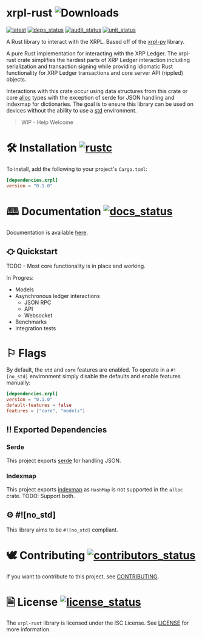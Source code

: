 # xrpl-rust ![Downloads](https://img.shields.io/crates/d/xrpl)
[![latest]][crates.io] [![deps_status]][deps] [![audit_status]][audit] [![unit_status]][unit]

[latest]: https://img.shields.io/crates/v/xrpl.svg
[crates.io]: https://crates.io/crates/xrpl

[docs_status]: https://docs.rs/xrpl/badge.svg
[docs]: https://docs.rs/xrpl

[deps_status]: https://deps.rs/repo/github/589labs/xrpl-rust/status.svg
[deps]: https://deps.rs/repo/github/589labs/xrpl-rust

[audit_status]: https://github.com/589labs/xrpl-rust/actions/workflows/audit_test.yml/badge.svg
[audit]: https://github.com/589labs/xrpl-rust/actions/workflows/audit_test.yml

[rustc]: https://img.shields.io/badge/rust-1.51.0%2B-orange.svg
[rust]: https://blog.rust-lang.org/2021/03/25/Rust-1.51.0.html

[unit_status]: https://github.com/589labs/xrpl-rust/actions/workflows/unit_test.yml/badge.svg
[unit]: https://github.com/589labs/xrpl-rust/actions/workflows/unit_test.yml

[contributors]: https://github.com/589labs/xrpl-rust/graphs/contributors
[contributors_status]: https://img.shields.io/github/contributors/589labs/xrpl-rust.svg

[license]: https://opensource.org/licenses/ISC
[license_status]: https://img.shields.io/badge/License-ISC-blue.svg

A Rust library to interact with the XRPL.
Based off of the [xrpl-py](https://github.com/XRPLF/xrpl-py) library.

A pure Rust implementation for interacting with the XRP Ledger. The xrpl-rust 
crate simplifies the hardest parts of XRP Ledger interaction including
serialization and transaction signing while providing idiomatic Rust 
functionality for XRP Ledger transactions and core server API (rippled) 
objects.

Interactions with this crate occur using data structures from this crate or
core [alloc](https://doc.rust-lang.org/alloc) types with the exception of 
serde for JSON handling and indexmap for dictionaries. The goal is to ensure 
this library can be used on devices without the ability to use a
[std](hhttps://doc.rust-lang.org/std) environment.

> WIP - Help Welcome

# 🛠 Installation [![rustc]][rust]

To install, add the following to your project's `Cargo.toml`:

```toml
[dependencies.xrpl]
version = "0.1.0"
```

# 🕮 Documentation [![docs_status]][docs]

Documentation is available [here](https://docs.rs/xrpl). 

## ⛮ Quickstart
TODO - Most core functionality is in place and working. 

In Progres:
* Models
* Asynchronous ledger interactions
    * JSON RPC
    * API
    * Websocket
* Benchmarks
* Integration tests

# ⚐ Flags

By default, the `std` and `core` features are enabled. 
To operate in a `#![no_std]` environment simply disable the defaults
and enable features manually:

```toml
[dependencies.xrpl]
version = "0.1.0"
default-features = false
features = ["core", "models"]
```

## ‼ Exported Dependencies

### Serde

This project exports [serde](https://serde.rs) for handling JSON.

### Indexmap

This project exports [indexmap](https://docs.rs/crate/indexmap) as `HashMap` is 
not supported in the `alloc` crate. TODO: Support both.

## ⚙ #![no_std]

This library aims to be `#![no_std]` compliant.

# 🕊 Contributing [![contributors_status]][contributors]

If you want to contribute to this project, see [CONTRIBUTING](CONTRIBUTING.md).

# 🗎 License [![license_status]][license]

The `xrpl-rust` library is licensed under the ISC License. 
See [LICENSE](LICENSE) for more information.
